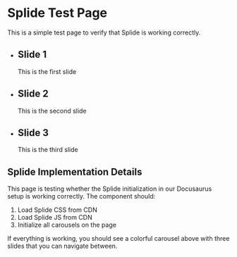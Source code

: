 # Splide Test Page

This is a simple test page to verify that Splide is working correctly.

<section class="splide" aria-label="Simple Test Carousel">
  <div class="splide__track">
    <ul class="splide__list">
      <li class="splide__slide">
        <div style={{backgroundColor: '#FF5733', padding: '50px', textAlign: 'center', color: 'white'}}>
          <h2>Slide 1</h2>
          <p>This is the first slide</p>
        </div>
      </li>
      <li class="splide__slide">
        <div style={{backgroundColor: '#33FF57', padding: '50px', textAlign: 'center', color: 'black'}}>
          <h2>Slide 2</h2>
          <p>This is the second slide</p>
        </div>
      </li>
      <li class="splide__slide">
        <div style={{backgroundColor: '#3357FF', padding: '50px', textAlign: 'center', color: 'white'}}>
          <h2>Slide 3</h2>
          <p>This is the third slide</p>
        </div>
      </li>
    </ul>
  </div>
  <div class="my-carousel-progress">
    <div class="my-carousel-progress-bar"></div>
  </div>
</section>

## Splide Implementation Details

This page is testing whether the Splide initialization in our Docusaurus setup is working correctly. The component should:

1. Load Splide CSS from CDN
2. Load Splide JS from CDN
3. Initialize all carousels on the page

If everything is working, you should see a colorful carousel above with three slides that you can navigate between. 
